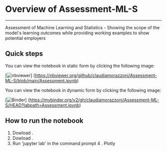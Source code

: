 # Overview of Assessment-ML-S

***
Assessment of Machine Learning and Statistics - Showing the scope of the model's learning outcomes while providing working examples to show potential employers

## Quick steps

 You can view the notebook in static form by clicking the following image:
 
 [![nbviewer](https://raw.githubusercontent.com/jupyter/design/master/logos/Badges/nbviewer_badge.svg)]
 (https://nbviewer.org/github/claudiamorazzoni/Assessment-ML-S/blob/main/Assessment.ipynb)
 

You can view the notebook in dynamic form by clicking the following image:

[![Binder](https://mybinder.org/badge_logo.svg)]
(https://mybinder.org/v2/gh/claudiamorazzoni/Assessment-ML-S/HEAD?labpath=Assessment.ipynb)

## How to run the notebook

1. Dowload []().
2. Dowload []().
3. Run 'jupyter lab' in the command prompt
4 . Plotly




